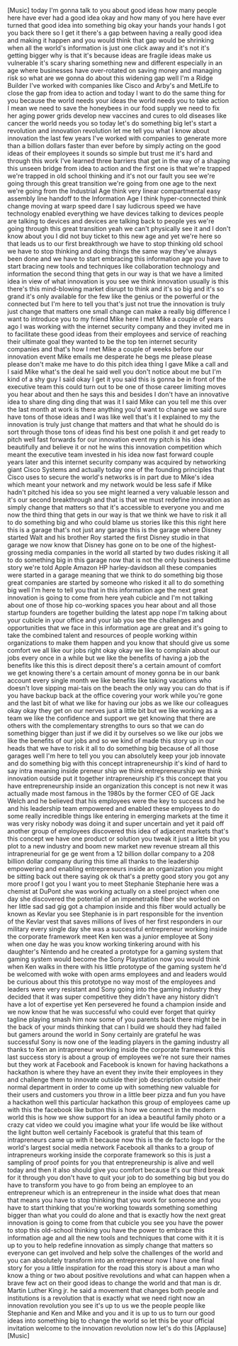 
[Music]
today I&#39;m gonna talk to you about good
ideas how many people here have ever had
a good idea okay and how many of you
here have ever turned that good idea
into something big
okay your hands your hands I got you
back there so I get it there&#39;s a gap
between having a really good idea and
making it happen and you would think
that gap would be shrinking when all the
world&#39;s information is just one click
away and it&#39;s not it&#39;s getting bigger
why is that it&#39;s because ideas are
fragile ideas make us vulnerable
it&#39;s scary sharing something new and
different especially in an age where
businesses have over-rotated on saving
money and managing risk so what are we
gonna do about this widening gap well
I&#39;m a Ridge Builder I&#39;ve worked with
companies like Cisco and Arby&#39;s and
MetLife to close the gap from idea to
action and today I want to do the same
thing for you because the world needs
your ideas the world needs you to take
action I mean we need to save the
honeybees in our food supply we need to
fix her aging power grids develop new
vaccines and cures to old diseases like
cancer the world needs you
so today let&#39;s do something big let&#39;s
start a revolution and innovation
revolution let me tell you what I know
about innovation the last few years I&#39;ve
worked with companies to generate more
than a billion dollars faster than ever
before by simply acting on the good
ideas of their employees it sounds so
simple but trust me it&#39;s hard and
through this work I&#39;ve learned three
barriers that
get in the way of a shaping this unseen
bridge from idea to action and the first
one is that we&#39;re trapped we&#39;re trapped
in old school thinking and it&#39;s not our
fault you see we&#39;re going through this
great transition we&#39;re going from one
age to the next we&#39;re going from the
Industrial Age think very linear
compartmental easy assembly line handoff
to the Information Age
I think hyper-connected think change
moving at warp speed
dare I say ludicrous speed we have
technology enabled everything we have
devices talking to devices people are
talking to devices and devices are
talking back to people yes we&#39;re going
through this great transition yeah we
can&#39;t physically see it and I don&#39;t know
about you I did not buy ticket to this
new age and yet we&#39;re here so that leads
us to our first breakthrough we have to
stop thinking old school we have to stop
thinking and doing things the same way
they&#39;ve always been done and we have to
start embracing this information age you
have to start bracing new tools and
techniques like collaboration technology
and information the second thing that
gets in our way is that we have a
limited idea in view of what innovation
is you see we think innovation usually
is this there&#39;s this mind-blowing market
disrupt to think and it&#39;s so big and
it&#39;s so grand it&#39;s only available for
the few like the genius or the powerful
or the connected but I&#39;m here to tell
you that&#39;s just not true the innovation
is truly just change that matters one
small change can make a really big
difference I want to introduce you to my
friend Mike here I met Mike a couple of
years ago I was working with the
internet security company and they
invited me in to facilitate these good
ideas from their employees and service
of reaching their ultimate goal they
wanted to be the top ten
internet security companies and that&#39;s
how I met Mike a couple of weeks before
our innovation event Mike emails me
desperate he begs me please please
please don&#39;t make me have to do this
pitch idea thing I gave Mike a call and
I said Mike what&#39;s the deal he said well
you don&#39;t notice about me but I&#39;m kind
of a shy guy I said okay I get it you
said this is gonna be in front of the
executive team this could turn out to be
one of those career limiting moves you
hear about and then he says this and
besides I don&#39;t have an innovative idea
to share ding ding ding that was it
I said Mike can you tell me this over
the last month at work is there anything
you&#39;d want to change we said sure have
tons of those ideas and I was like well
that&#39;s it I explained to my the
innovation is truly just change that
matters and that what he should do is
sort through those tons of ideas find
his best one polish it and get ready to
pitch well fast forwards for our
innovation event my pitch is his idea
beautifully and believe it or not he
wins this innovation competition which
meant the executive team invested in his
idea now fast forward couple years later
and this internet security company was
acquired by networking giant Cisco
Systems and actually today one of the
founding principles that Cisco uses to
secure the world&#39;s networks is in part
due to Mike&#39;s idea which meant your
network and my network would be less
safe if Mike hadn&#39;t pitched his idea so
you see might learned a very valuable
lesson and it&#39;s our second breakthrough
and that is that we must redefine
innovation as simply change that matters
so that it&#39;s accessible to everyone you
and me now the third thing that gets in
our way is that we think we have to risk
it all to do something big
and who could blame us stories like this
this right here this is a garage that&#39;s
not just any garage this is the garage
where Disney started Walt and his
brother Roy started the first Disney
studio in that garage we now know that
Disney has gone on to be one of the
highest-grossing media companies in the
world all started by two dudes risking
it all to do something big in this
garage now that is not the only business
bedtime story we&#39;re told Apple Amazon HP
harley-davidson all these companies were
started in a garage meaning that we
think to do something big those great
companies are started by someone who
risked it all to do something big
well I&#39;m here to tell you that in this
information age the next great
innovation is going to come from here
yeah cubicle and I&#39;m not talking about
one of those hip co-working spaces you
hear about and all those startup
founders are together building the
latest app nope I&#39;m talking about your
cubicle in your office and your lab you
see the challenges and opportunities
that we face in this information age are
great and it&#39;s going to take the
combined talent and resources of people
working within organizations to make
them happen and you know that should
give us some comfort we all like our
jobs right okay okay
we like to complain about our jobs every
once in a while but we like the benefits
of having a job the benefits like this
this is direct deposit there&#39;s a certain
amount of comfort we get knowing there&#39;s
a certain amount of money gonna be in
our bank account every single month we
like benefits like taking vacations
who doesn&#39;t love sipping mai-tais on the
beach the only way you can do that is if
you have backup back at the office
covering your work while you&#39;re gone
and the last bit of what we like for
having our jobs as we like our
colleagues
okay okay they get on our nerves just a
little bit but we like working as a team
we like the confidence and support we
get knowing that there are others with
the complementary strengths to ours so
that we can do something bigger than
just if we did it by ourselves
so we like our jobs we like the benefits
of our jobs and so we kind of made this
story up in our heads that we have to
risk it all to do something big because
of all those garages well I&#39;m here to
tell you you can absolutely keep your
job innovate and do something big with
this concept intrapreneurship it&#39;s kind
of hard to say intra meaning inside
preneur ship we think entrepreneurship
we think innovation outside put it
together intrapreneurship it&#39;s this
concept that you have entrepreneurship
inside an organization this concept is
not new it was actually made most famous
in the 1980s by the former CEO of GE
Jack Welch and he believed that his
employees were the key to success and he
and his leadership team empowered and
enabled these employees to do some
really incredible things like entering
in emerging markets at the time it was
very risky nobody was doing it and super
uncertain and yet it paid off
another group of employees discovered
this idea of adjacent markets
that&#39;s this concept we have one product
or solution you tweak it just a little
bit you plot to a new industry and boom
new market new revenue stream all this
intrapreneurial for ge ge went from a 12
billion dollar company to a 208 billion
dollar company during this time all
thanks to the leadership empowering and
enabling entrepreneurs inside an
organization you might be sitting back
out there saying ok ok that&#39;s a pretty
good story you got any more proof I got
you I want you to meet Stephanie
Stephanie here was a chemist at DuPont
she was working actually on a steel
project when one day she discovered the
potential
of an impenetrable fiber she worked on
her little sad sad gig got a champion
inside and this fiber would actually be
known as Kevlar you see Stephanie is in
part responsible for the invention of
the Kevlar vest that saves millions of
lives of her first responders in our
military every single day she was a
successful entrepreneur working inside
the corporate framework meet Ken ken was
a junior employee at Sony when one day
he was you know working tinkering around
with his daughter&#39;s Nintendo and he
created a prototype for a gaming system
that gaming system would become the Sony
Playstation now you would think when Ken
walks in there with his little prototype
of the gaming system he&#39;d be welcomed
with woke with open arms employees and
and leaders would be curious about this
this prototype no way most of the
employees and leaders were very
resistant and Sony going into the gaming
industry they decided that it was super
competitive they didn&#39;t have any history
didn&#39;t have a lot of expertise yet Ken
persevered
he found a champion inside and we now
know that he was successful who could
ever forget that quirky tagline playing
smash him now some of you parents back
there might be in the back of your minds
thinking that can I build we should they
had failed but gamers around the world
in Sony certainly are grateful he was
successful Sony is now one of the
leading players in the gaming industry
all thanks to Ken an intrapreneur
working inside the corporate framework
this last success story is about a group
of employees we&#39;re not sure their names
but they work at Facebook and Facebook
is known for having hackathons a
hackathon is where they have an event
they invite their employees in they and
challenge them to innovate outside their
job description outside their normal
department in order to come up with
something new valuable for their users
and customers you throw in a little beer
pizza and fun you have a hackathon well
this particular hackathon this group of
employees came up with this
the facebook like button this is how we
connect in the modern world this is how
we show support for an idea a beautiful
family photo or a crazy cat video we
could you imagine what your life would
be like without the light button well
certainly Facebook is grateful that this
team of intrapreneurs came up with it
because now this is the de facto logo
for the world&#39;s largest social media
network Facebook all thanks to a group
of intrapreneurs working inside the
corporate framework so this is just a
sampling of proof points for you that
entrepreneurship is alive and well today
and then it also should give you comfort
because it&#39;s our third break for it
through you don&#39;t have to quit your job
to do something big but you do have to
transform you have to go from being an
employee to an entrepreneur which is an
entrepreneur in the inside what does
that mean that means you have to stop
thinking that you work for someone and
you have to start thinking that you&#39;re
working towards something something
bigger than what you could do alone and
that is exactly how the next great
innovation is going to come from that
cubicle you see you have the power to
stop this old-school thinking you have
the power to embrace this information
age and all the new tools and techniques
that come with it it is up to you to
help redefine innovation as simply
change that matters so everyone can get
involved and help solve the challenges
of the world and you can absolutely
transform into an entrepreneur now I
have one final story for you a little
inspiration for the road this story is
about a man who know a thing or two
about positive revolutions and what can
happen when a brave few act on their
good ideas to change the world and that
man is dr. Martin Luther King jr. he
said a movement that changes both people
and institutions is a revolution that is
exactly what we need right now an
innovation revolution you see it&#39;s up to
us we the people people like Stephanie
and Ken and Mike and you and
it is up to us to turn our good ideas
into something big to change the world
so let this be your official invitation
welcome to the innovation revolution now
let&#39;s do this
[Applause]
[Music]
